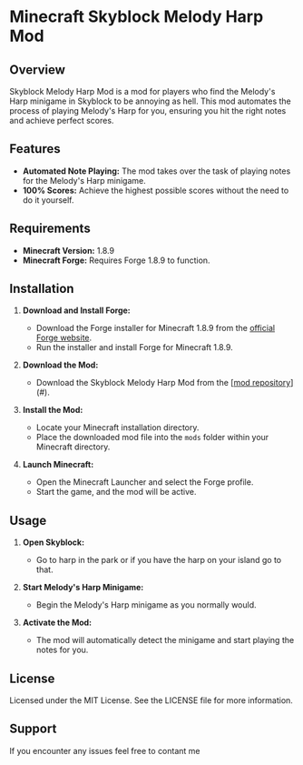 # Minecraft Skyblock Melody Harp Mod

## Overview
Skyblock Melody Harp Mod is a mod for players who find the Melody's Harp minigame in Skyblock to be annoying as hell. This mod automates the process of playing Melody's Harp for you, ensuring you hit the right notes and achieve perfect scores.

## Features
- **Automated Note Playing:** The mod takes over the task of playing notes for the Melody's Harp minigame.
- **100% Scores:** Achieve the highest possible scores without the need to do it yourself.

## Requirements
- **Minecraft Version:** 1.8.9
- **Minecraft Forge:** Requires Forge 1.8.9 to function.

## Installation
1. **Download and Install Forge:**
   - Download the Forge installer for Minecraft 1.8.9 from the [official Forge website](https://files.minecraftforge.net/).
   - Run the installer and install Forge for Minecraft 1.8.9.

2. **Download the Mod:**
   - Download the Skyblock Melody Harp Mod from the [[mod repository](https://github.com/CypherCrafterr/MelodyHarpSolver/releases/tag/v1.0)](#).
   
3. **Install the Mod:**
   - Locate your Minecraft installation directory.
   - Place the downloaded mod file into the `mods` folder within your Minecraft directory.

4. **Launch Minecraft:**
   - Open the Minecraft Launcher and select the Forge profile.
   - Start the game, and the mod will be active.

## Usage
1. **Open Skyblock:**
   - Go to harp in the park or if you have the harp on your island go to that.

2. **Start Melody's Harp Minigame:**
   - Begin the Melody's Harp minigame as you normally would.

3. **Activate the Mod:**
   - The mod will automatically detect the minigame and start playing the notes for you.

## License
Licensed under the MIT License. See the LICENSE file for more information.

## Support
If you encounter any issues feel free to contant me

[Melody]: https://wiki.hypixel.net/Melody
